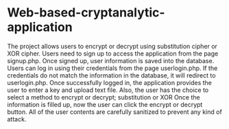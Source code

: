 # Web-based-cryptanalytic-application
The project allows users to encrypt or decrypt using substitution cipher or XOR cipher.
 Users need to sign up to access the application from the page signup.php. Once signed up, user information is saved into the database. Users can log in using their credentials from the page userlogin.php. If the credentials do not match the information in the database, it will redirect to userlogin.php. Once successfully logged in, the application provides the user to enter a key and upload text file. 
Also, the user has the choice to select a method to encrypt or decrypt; substitution or XOR
Once the information is filled up, now the user can click the encrypt or decrypt button.
All of the user contents are carefully sanitized to prevent any kind of attack. 
